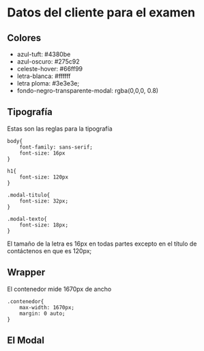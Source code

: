# Datos del cliente para el examen

## Colores

- azul-tuft: #4380be
- azul-oscuro: #275c92
- celeste-hover: #66ff99
- letra-blanca: #ffffff
- letra ploma: #3e3e3e;
- fondo-negro-transparente-modal: rgba(0,0,0, 0.8)

## Tipografía

Estas son las reglas para la tipografía

```
body{
    font-family: sans-serif;
    font-size: 16px
}

h1{
    font-size: 120px
}

.modal-titulo{
    font-size: 32px;
}

.modal-texto{
    font-size: 18px;
}
```

El tamaño de la letra es 16px en todas partes excepto en el título de contáctenos en que es 120px;

## Wrapper

El contenedor mide 1670px de ancho

```
.contenedor{
    max-width: 1670px;
    margin: 0 auto;
}
```

## El Modal
